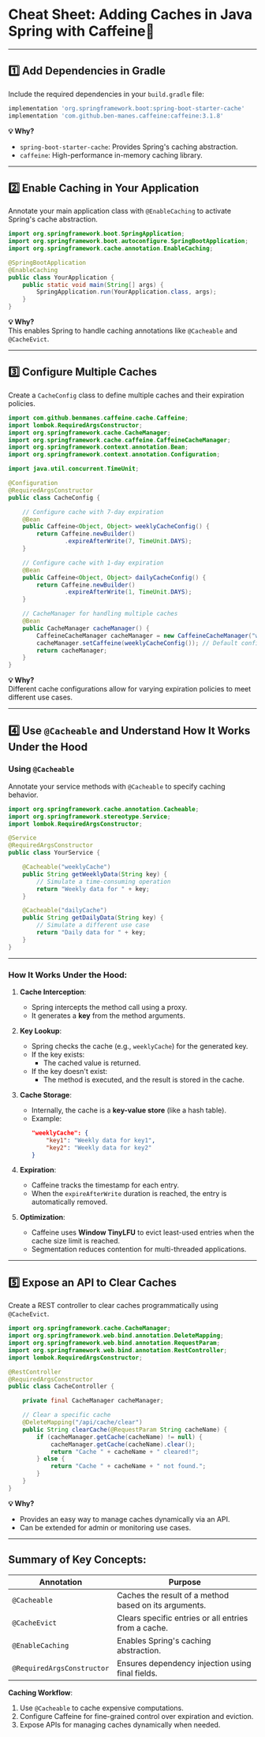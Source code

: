 
# Cheat Sheet: Adding Caches in Java Spring with Caffeine🚀

---

## 1️⃣ Add Dependencies in Gradle

Include the required dependencies in your `build.gradle` file:

```gradle
implementation 'org.springframework.boot:spring-boot-starter-cache'
implementation 'com.github.ben-manes.caffeine:caffeine:3.1.8'
```

**💡 Why?**
- `spring-boot-starter-cache`: Provides Spring's caching abstraction.
- `caffeine`: High-performance in-memory caching library.

---

## 2️⃣ Enable Caching in Your Application

Annotate your main application class with `@EnableCaching` to activate Spring's cache abstraction.

```java
import org.springframework.boot.SpringApplication;
import org.springframework.boot.autoconfigure.SpringBootApplication;
import org.springframework.cache.annotation.EnableCaching;

@SpringBootApplication
@EnableCaching
public class YourApplication {
    public static void main(String[] args) {
        SpringApplication.run(YourApplication.class, args);
    }
}
```

**💡 Why?**  
This enables Spring to handle caching annotations like `@Cacheable` and `@CacheEvict`.

---

## 3️⃣ Configure Multiple Caches

Create a `CacheConfig` class to define multiple caches and their expiration policies.

```java
import com.github.benmanes.caffeine.cache.Caffeine;
import lombok.RequiredArgsConstructor;
import org.springframework.cache.CacheManager;
import org.springframework.cache.caffeine.CaffeineCacheManager;
import org.springframework.context.annotation.Bean;
import org.springframework.context.annotation.Configuration;

import java.util.concurrent.TimeUnit;

@Configuration
@RequiredArgsConstructor
public class CacheConfig {

    // Configure cache with 7-day expiration
    @Bean
    public Caffeine<Object, Object> weeklyCacheConfig() {
        return Caffeine.newBuilder()
                .expireAfterWrite(7, TimeUnit.DAYS);
    }

    // Configure cache with 1-day expiration
    @Bean
    public Caffeine<Object, Object> dailyCacheConfig() {
        return Caffeine.newBuilder()
                .expireAfterWrite(1, TimeUnit.DAYS);
    }

    // CacheManager for handling multiple caches
    @Bean
    public CacheManager cacheManager() {
        CaffeineCacheManager cacheManager = new CaffeineCacheManager("weeklyCache", "dailyCache");
        cacheManager.setCaffeine(weeklyCacheConfig()); // Default configuration
        return cacheManager;
    }
}
```

**💡 Why?**  
Different cache configurations allow for varying expiration policies to meet different use cases.

---

## 4️⃣ Use `@Cacheable` and Understand How It Works Under the Hood

### Using `@Cacheable`

Annotate your service methods with `@Cacheable` to specify caching behavior.

```java
import org.springframework.cache.annotation.Cacheable;
import org.springframework.stereotype.Service;
import lombok.RequiredArgsConstructor;

@Service
@RequiredArgsConstructor
public class YourService {

    @Cacheable("weeklyCache")
    public String getWeeklyData(String key) {
        // Simulate a time-consuming operation
        return "Weekly data for " + key;
    }

    @Cacheable("dailyCache")
    public String getDailyData(String key) {
        // Simulate a different use case
        return "Daily data for " + key;
    }
}
```

---

### How It Works Under the Hood:

1. **Cache Interception**:
    - Spring intercepts the method call using a proxy.
    - It generates a **key** from the method arguments.

2. **Key Lookup**:
    - Spring checks the cache (e.g., `weeklyCache`) for the generated key.
    - If the key exists:
        - The cached value is returned.
    - If the key doesn't exist:
        - The method is executed, and the result is stored in the cache.

3. **Cache Storage**:
    - Internally, the cache is a **key-value store** (like a hash table).
    - Example:
      ```json
      "weeklyCache": {
          "key1": "Weekly data for key1",
          "key2": "Weekly data for key2"
      }
      ```

4. **Expiration**:
    - Caffeine tracks the timestamp for each entry.
    - When the `expireAfterWrite` duration is reached, the entry is automatically removed.

5. **Optimization**:
    - Caffeine uses **Window TinyLFU** to evict least-used entries when the cache size limit is reached.
    - Segmentation reduces contention for multi-threaded applications.

---

## 5️⃣ Expose an API to Clear Caches

Create a REST controller to clear caches programmatically using `@CacheEvict`.

```java
import org.springframework.cache.CacheManager;
import org.springframework.web.bind.annotation.DeleteMapping;
import org.springframework.web.bind.annotation.RequestParam;
import org.springframework.web.bind.annotation.RestController;
import lombok.RequiredArgsConstructor;

@RestController
@RequiredArgsConstructor
public class CacheController {

    private final CacheManager cacheManager;

    // Clear a specific cache
    @DeleteMapping("/api/cache/clear")
    public String clearCache(@RequestParam String cacheName) {
        if (cacheManager.getCache(cacheName) != null) {
            cacheManager.getCache(cacheName).clear();
            return "Cache " + cacheName + " cleared!";
        } else {
            return "Cache " + cacheName + " not found.";
        }
    }
}
```

**💡 Why?**
- Provides an easy way to manage caches dynamically via an API.
- Can be extended for admin or monitoring use cases.

---

## Summary of Key Concepts:

| **Annotation**       | **Purpose**                                                  |
|-----------------------|-------------------------------------------------------------|
| `@Cacheable`          | Caches the result of a method based on its arguments.       |
| `@CacheEvict`         | Clears specific entries or all entries from a cache.        |
| `@EnableCaching`      | Enables Spring's caching abstraction.                       |
| `@RequiredArgsConstructor` | Ensures dependency injection using final fields.        |

**Caching Workflow**:
1. Use `@Cacheable` to cache expensive computations.
2. Configure Caffeine for fine-grained control over expiration and eviction.
3. Expose APIs for managing caches dynamically when needed.
